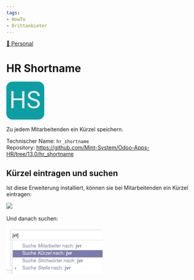 ```yaml
---
tags:
- HowTo
- Drittanbieter
---
```

[🔗 Personal](Personal.md)
# HR Shortname
![](assets/icon_odoo_hr_shortname.png)

Zu jedem Mitarbeitenden ein Kürzel speichern.

Technischer Name: `hr_shortname`\
Repository: <https://github.com/Mint-System/Odoo-Apps-HR/tree/13.0/hr_shortname>

## Kürzel eintragen und suchen

Ist diese Erweiterung installiert, können sie bei Mitarbeitenden ein Kürzel eintragen:

![](assets/HR%20Shortname%20Kürzel%20Erfassen.png)

Und danach suchen:

![](assets/HR%20Shortname%20Suche.png)